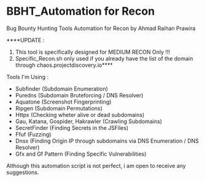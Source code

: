 # BBHT_Automation for Recon
Bug Bounty Hunting Tools Automation for Recon by Ahmad Raihan Prawira

****UPDATE : 
1. This tool is specifically designed for MEDIUM RECON Only !!!
2. Specific_Recon.sh only used if you already have the list of the domain through chaos.projectdiscovery.io****

Tools I'm Using :
- Subfinder (Subdomain Enumeration)
- Puredns (Subdomain Bruteforcing / DNS Resolver)
- Aquatone (Screenshot Fingerprinting)
- Ripgen (Subdomain Permutations)
- Httpx (Checking wheter alive or dead subdomains)
- Gau, Katana, Gospider, Hakrawler (Crawling Subdomains)
- SecretFinder (Finding Secrets in the JSFiles)
- Ffuf (Fuzzing)
- Dnsx (Finding Origin IP through subdomains via DNS Enumeration / DNS Resolver)
- Gfx and Gf Pattern (Finding Specific Vulnerabilities)

Although this automation script is not perfect, i am open to receive any suggestions.

